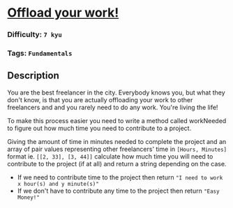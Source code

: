 # [Offload your work!](https://www.codewars.com/kata/5b3e1dca3da310a4390000f3)

### Difficulty: `7 kyu`

### Tags: `Fundamentals`

## Description

You are the best freelancer in the city. Everybody knows you, but what they don't know, is that you are actually offloading your work to other freelancers and and you rarely need to do any work. You're living the life!

To make this process easier you need to write a method called workNeeded to figure out how much time you need to contribute to a project.

Giving the amount of time in minutes needed to complete the project and an array of pair values representing other freelancers' time in `[Hours, Minutes]` format ie. `[[2, 33], [3, 44]]` calculate how much time you will need to contribute to the project (if at all) and return a string depending on the case.

- If we need to contribute time to the project then return `"I need to work x hour(s) and y minute(s)"`
- If we don't have to contribute any time to the project then return `"Easy Money!"`
